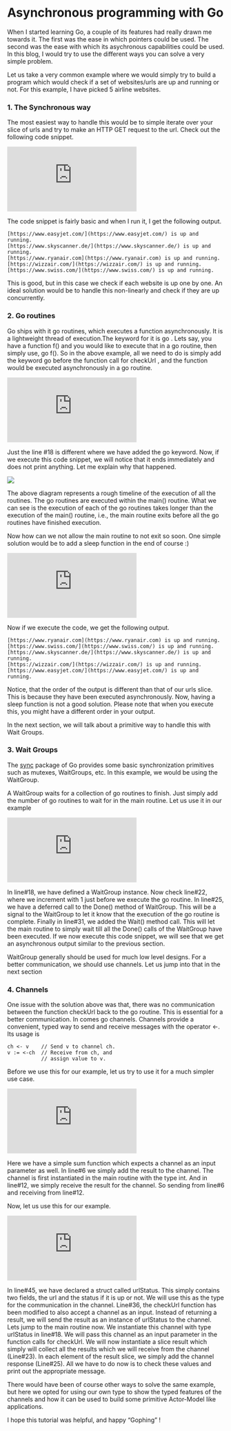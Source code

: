 # Asynchronous programming with Go

When I started learning Go, a couple of its features had really drawn me towards it. The first was the ease in which pointers could be used. The second was the ease with which its asychronous capabilities could be used. In this blog, I would try to use the different ways you can solve a very simple problem.

Let us take a very common example where we would simply try to build a program which would check if a set of websites/urls are up and running or not. For this example, I have picked 5 airline websites.

### 1. The Synchronous way

The most easiest way to handle this would be to simple iterate over your slice of urls and try to make an HTTP GET request to the url. Check out the following code snippet.

<iframe src="https://medium.com/media/07637bd89378d2dc95d094240f6c0057" frameborder=0></iframe>

The code snippet is fairly basic and when I run it, I get the following output.

    [https://www.easyjet.com/](https://www.easyjet.com/) is up and running.
    [https://www.skyscanner.de/](https://www.skyscanner.de/) is up and running.
    [https://www.ryanair.com](https://www.ryanair.com) is up and running.
    [https://wizzair.com/](https://wizzair.com/) is up and running.
    [https://www.swiss.com/](https://www.swiss.com/) is up and running.

This is good, but in this case we check if each website is up one by one. An ideal solution would be to handle this non-linearly and check if they are up concurrently.

### 2. Go routines

Go ships with it go routines, which executes a function asynchronously. It is a lightweight thread of execution.The keyword for it is go . Lets say, you have a function f() and you would like to execute that in a go routine, then simply use, go f(). So in the above example, all we need to do is simply add the keyword go before the function call for checkUrl , and the function would be executed asynchronously in a go routine.

<iframe src="https://medium.com/media/739d84aac71de3996caadf950e93ca46" frameborder=0></iframe>

Just the line #18 is different where we have added the go keyword. Now, if we execute this code snippet, we will notice that it ends immediately and does not print anything. Let me explain why that happened.

![](https://cdn-images-1.medium.com/max/2000/1*PPjOO2zdcFMj6Z2f3--IFA.png)

The above diagram represents a rough timeline of the execution of all the routines. The go routines are executed within the main() routine. What we can see is the execution of each of the go routines takes longer than the execution of the main() routine, i.e., the main routine exits before all the go routines have finished execution.

Now how can we not allow the main routine to not exit so soon. One simple solution would be to add a sleep function in the end of course :)

<iframe src="https://medium.com/media/b854639ad49540cdf4be70193e1d9184" frameborder=0></iframe>

Now if we execute the code, we get the following output.

    [https://www.ryanair.com](https://www.ryanair.com) is up and running.
    [https://www.swiss.com/](https://www.swiss.com/) is up and running.
    [https://www.skyscanner.de/](https://www.skyscanner.de/) is up and running.
    [https://wizzair.com/](https://wizzair.com/) is up and running.
    [https://www.easyjet.com/](https://www.easyjet.com/) is up and running.

Notice, that the order of the output is different than that of our urls slice. This is because they have been executed asynchronously. Now, having a sleep function is not a good solution. Please note that when you execute this, you might have a different order in your output.

In the next section, we will talk about a primitive way to handle this with Wait Groups.

### 3. Wait Groups

The [sync](https://golang.org/pkg/sync) package of Go provides some basic synchronization primitives such as mutexes, WaitGroups, etc. In this example, we would be using the WaitGroup.

A WaitGroup waits for a collection of go routines to finish. Just simply add the number of go routines to wait for in the main routine. Let us use it in our example

<iframe src="https://medium.com/media/5b00bfc056b0258ac637dfe6ea6ce874" frameborder=0></iframe>

In line#18, we have defined a WaitGroup instance. Now check line#22, where we increment with 1 just before we execute the go routine. In line#25, we have a deferred call to the Done() method of WaitGroup. This will be a signal to the WaitGroup to let it know that the execution of the go routine is complete. Finally in line#31, we added the Wait() method call. This will let the main routine to simply wait till all the Done() calls of the WaitGroup have been executed. If we now execute this code snippet, we will see that we get an asynchronous output similar to the previous section.

WaitGroup generally should be used for much low level designs. For a better communication, we should use channels. Let us jump into that in the next section

### 4. Channels

One issue with the solution above was that, there was no communication between the function checkUrl back to the go routine. This is essential for a better communication. In comes go channels. Channels provide a convenient, typed way to send and receive messages with the operator <-. Its usage is

    ch <- v    // Send v to channel ch.
    v := <-ch  // Receive from ch, and
               // assign value to v.

Before we use this for our example, let us try to use it for a much simpler use case.

<iframe src="https://medium.com/media/a14559a106bf70589c1be66e8b0c4d61" frameborder=0></iframe>

Here we have a simple sum function which expects a channel as an input parameter as well. In line#6 we simply add the result to the channel. The channel is first instantiated in the main routine with the type int. And in line#12, we simply receive the result for the channel. So sending from line#6 and receiving from line#12.

Now, let us use this for our example.

<iframe src="https://medium.com/media/0b7c5d025990e59bbf7ec9467d4892bd" frameborder=0></iframe>

In line#45, we have declared a struct called urlStatus. This simply contains two fields, the url and the status if it is up or not. We will use this as the type for the communication in the channel. Line#36, the checkUrl function has been modified to also accept a channel as an input. Instead of returning a result, we will send the result as an instance of urlStatus to the channel. Lets jump to the main routine now. We instantiate this channel with type urlStatus in line#18. We will pass this channel as an input parameter in the function calls for checkUrl. We will now instantiate a slice result which simply will collect all the results which we will receive from the channel (Line#23). In each element of the result slice, we simply add the channel response (Line#25). All we have to do now is to check these values and print out the appropriate message.

There would have been of course other ways to solve the same example, but here we opted for using our own type to show the typed features of the channels and how it can be used to build some primitive Actor-Model like applications.

I hope this tutorial was helpful, and happy “Gophing” !
